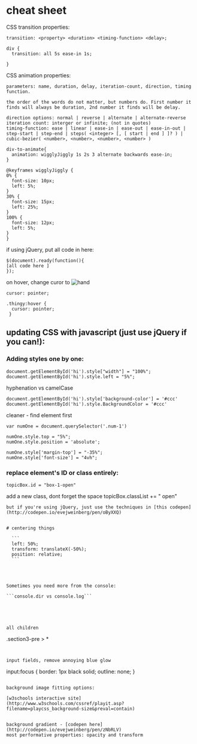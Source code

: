 # cheat sheet

CSS transition properties:
  ```
  transition: <property> <duration> <timing-function> <delay>;

  div {
    transition: all 5s ease-in 1s;
    
  }
  ```
 
CSS animation properties:
  ```
  parameters: name, duration, delay, iteration-count, direction, timing function.
  
  the order of the words do not matter, but numbers do. First number it finds will always be duration, 2nd number it finds will be delay.
  
  direction options: normal | reverse | alternate | alternate-reverse
  iteration count: interger or infinite; (not in quotes)
  timing-function: ease | linear | ease-in | ease-out | ease-in-out | step-start | step-end | steps( <integer> [, [ start | end ] ]? ) | cubic-bezier( <number>, <number>, <number>, <number> )
  
  div-to-animate{
    animation: wigglyJiggly 1s 2s 3 alternate backwards ease-in;
  }
  
  @keyframes wigglyJiggly {
  0% {
    font-size: 10px;
    left: 5%;
  }
  30% {
    font-size: 15px;
    left: 25%;
  }
  100% {
    font-size: 12px;
    left: 5%;
  }
}
  ```

if using jQuery, put all code in here:
  
    $(document).ready(function(){ 
    [all code here ] 
    });
  

on hover, change curor to ![hand](https://i-msdn.sec.s-msft.com/dynimg/IC210310.png)

    
    cursor: pointer;

    .thingy:hover {
      cursor: pointer;
     }
     
     



## updating CSS with javascript (just use jQuery if you can!):

### Adding styles one by one:

 
    document.getElementById('hi').style["width"] = "100%";
    document.getElementById('hi').style.left = "5%";
 
  hyphenation vs camelCase
  
    document.getElementById('hi').style['background-color'] = '#ccc'
    document.getElementById('hi').style.BackgroundColor = '#ccc'
 


  
  cleaner - find element first
  
    var numOne = document.querySelector('.num-1')

    numOne.style.top = "5%";
    numOne.style.position = 'absolute';
  
    numOne.style['margin-top'] = "-35%";
    numOne.style['font-size'] = "4vh";

   
### replace element's ID or class entirely:

    topicBox.id = "box-1-open"
  
  add a new class, dont forget the space
    topicBox.classList += " open"

  ```
  but if you're using jQuery, just use the techniques in [this codepen](http://codepen.io/evejweinberg/pen/oByXXQ)
  
  
# centering things
  
    ```
    left: 50%;
    transform: translateX(-50%);
    position: relative;
    ```
    
      
    

Sometimes you need more from the console:

```console.dir vs console.log```


  


all children
```
.section3-pre > *
```


input fields, remove annoying blue glow
```
input:focus {
    border: 1px black solid;
    outline: none;
}

```

background image fitting options:

[w3schools interactive site](http://www.w3schools.com/cssref/playit.asp?filename=playcss_background-size&preval=contain)


background gradient - [codepen here](http://codepen.io/evejweinberg/pen/zNbRLV)
most performative properties: opacity and transform
